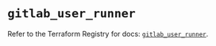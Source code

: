 # `gitlab_user_runner`

Refer to the Terraform Registry for docs: [`gitlab_user_runner`](https://registry.terraform.io/providers/gitlabhq/gitlab/17.6.0/docs/resources/user_runner).
